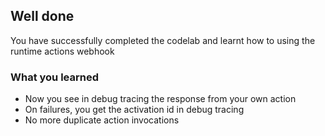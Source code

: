 ## Well done

You have successfully completed the codelab and learnt how to using the runtime actions webhook

### What you learned
- Now you see in debug tracing the response from your own action
- On failures, you get the activation id in debug tracing
- No more duplicate action invocations

